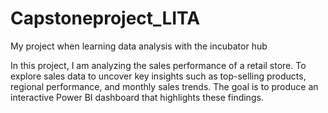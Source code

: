 # Capstoneproject_LITA
My project when learning data analysis with the incubator hub

In this project, I am analyzing the sales performance of a retail store. To explore sales data to uncover key insights such as top-selling products, regional performance, and monthly sales trends. The goal is to produce an interactive Power BI dashboard that highlights these findings.


